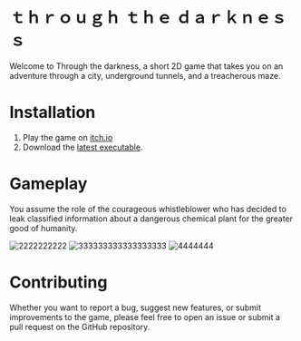 # ｔｈｒｏｕｇｈ ｔｈｅ ｄａｒｋｎｅｓｓ

Welcome to Through the darkness, a short 2D game that takes you on an adventure through a city, underground tunnels, and a treacherous maze.

# Installation
1. Play the game on [itch.io](https://viks1.itch.io/through-the-darkness)
2. Download the [latest executable](https://github.com/nullobjects/Through-The-Darkness/releases).

# Gameplay
You assume the role of the courageous whistleblower who has decided to leak classified information about a dangerous chemical plant for the greater good of humanity.

![2222222222](https://github.com/nullobjects/Through-The-Darkness/assets/20116149/939e8808-a766-4259-8dfb-11533605c5e0)
![333333333333333333](https://github.com/nullobjects/Through-The-Darkness/assets/20116149/eb58f6d2-562e-405f-a50a-9928268cc489)
![4444444](https://github.com/nullobjects/Through-The-Darkness/assets/20116149/bd98597e-3db1-4d79-9a44-a3a3429cccfa)
# Contributing
Whether you want to report a bug, suggest new features, or submit improvements to the game, please feel free to open an issue or submit a pull request on the GitHub repository.
